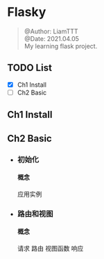 # Flasky
> @Author: LiamTTT \
> @Date: 2021.04.05 \
> My  learning flask project.

## TODO List
- [x] Ch1 Install
- [ ] Ch2 Basic

## Ch1 Install

## Ch2 Basic
- ### 初始化
  #### 概念
  应用实例
- ### 路由和视图
  #### 概念
  请求
  路由
  视图函数
  响应
   


